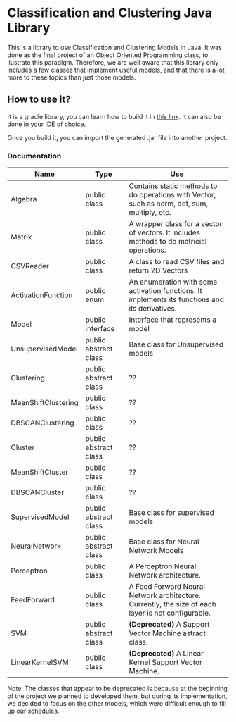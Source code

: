 # Classification and Clustering Java Library
This is a library to use Classification and Clustering Models in Java. It was done as the final project of an Object Oriented Programming class, to ilustrate this paradigm.
Therefore, we are well aware that this library only includes a few classes that implement useful models, and that there is a lot more to these topics than just those models.

## How to use it?
It is a gradle library, you can learn how to build it in [this link](https://guides.gradle.org/building-java-libraries/). It can also be done in your IDE of choice.

Once you build it, you can import the generated .jar file into another project.

### Documentation

Name                   | Type                 | Use
---------------------- | -------------------  | ---------
Algebra                | public class         | Contains static methods to do operations with Vector, such as norm, dot, sum, multiply, etc.
Matrix                 | public class         | A wrapper class for a vector of vectors. It includes methods to do matricial operations.
CSVReader              | public class         | A class to read CSV files and return 2D Vectors
ActivationFunction     | public enum          | An enumeration with some activation functions. It implements its functions and its derivatives.
Model                  | public interface     | Interface that represents a model
UnsupervisedModel      | public abstract class| Base class for Unsupervised models
Clustering             | public abstract class| ??
MeanShiftClustering    | public class         | ??
DBSCANClustering       | public class         | ??
Cluster                | public abstract class| ??
MeanShiftCluster       | public class         | ??
DBSCANCluster          | public class         | ??
SupervisedModel        | public abstract class| Base class for supervised models
NeuralNetwork          | public abstract class| Base class for Neural Network Models
Perceptron             | public class         | A Perceptron Neural Network architecture.
FeedForward            | public class         | A Feed Forward Neural Network architecture. Currently, the size of each layer is not configurable.
SVM                    | public abstract class| **(Deprecated)** A Support Vector Machine astract class.
LinearKernelSVM        | public class         | **(Deprecated)** A Linear Kernel Support Vector Machine.


Note:
The classes that appear to be deprecated is because at the beginning of the project we planned to developed them, but during its implementation, we decided to focus on the other models, which were difficult enough to fill up our schedules.



